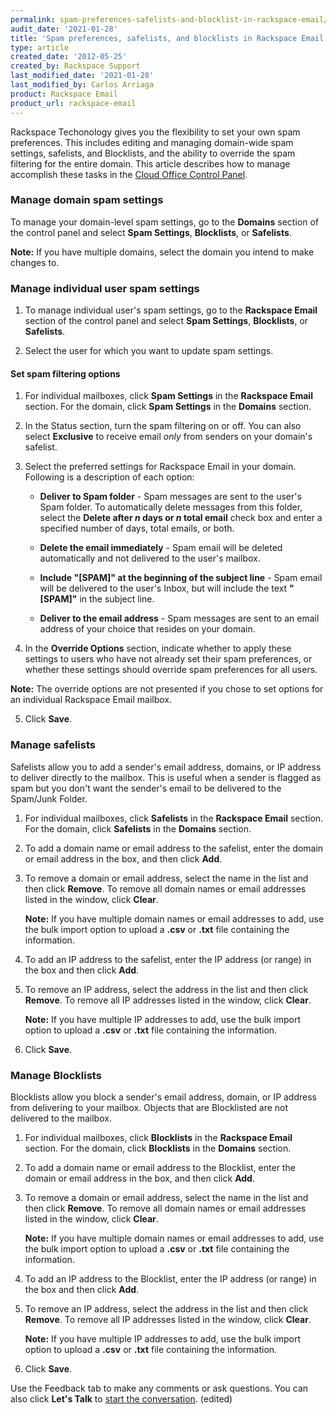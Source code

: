 ```yaml
---
permalink: spam-preferences-safelists-and-blocklist-in-rackspace-email/
audit_date: '2021-01-28'
title: 'Spam preferences, safelists, and blocklists in Rackspace Email'
type: article
created_date: '2012-05-25'
created_by: Rackspace Support
last_modified_date: '2021-01-28'
last_modified_by: Carlos Arriaga
product: Rackspace Email
product_url: rackspace-email
---
```


Rackspace Techonology gives you the flexibility to set your own spam preferences. This includes editing and managing domain-wide spam settings, safelists, and Blocklists, and the ability to override the spam filtering for the entire domain. This article describes how to manage accomplish these tasks in the [Cloud Office Control Panel](https://cp.rackspace.com).

### Manage domain spam settings

To manage your domain-level spam settings, go to the **Domains** section of the control panel and select **Spam Settings**, **Blocklists**, or **Safelists**.

**Note:** If you have multiple domains, select the domain you intend to make changes to.

### Manage individual user spam settings

1. To manage individual user's spam settings, go to the **Rackspace Email** section of the control panel and select **Spam Settings**, **Blocklists**, or **Safelists**.

2. Select the user for which you want to update spam settings.

#### Set spam filtering options

1. For individual mailboxes, click **Spam Settings** in the **Rackspace Email** section. For the domain, click **Spam Settings** in the **Domains** section.

2. In the Status section, turn the spam filtering on or off. You can also select **Exclusive** to receive email *only* from senders on your domain's safelist.

3. Select the preferred settings for Rackspace Email in your domain. Following is a description of each option:

    -   **Deliver to Spam folder** - Spam messages are sent to the user's Spam folder. To automatically delete messages from this folder, select the **Delete after *n* days or *n* total email** check box and enter a specified number of days, total emails, or both.

    -   **Delete the email immediately** - Spam email will be deleted automatically and not delivered to the user's mailbox.

    -   **Include "\[SPAM\]" at the beginning of the subject line** - Spam email will be delivered to the user's Inbox, but will include the text **"\[SPAM\]"** in the subject line.

    -   **Deliver to the email address** - Spam messages are sent to an email address of your choice that resides on your domain.

4. In the **Override Options** section, indicate whether to apply these settings to users who have not already set their spam preferences, or whether these settings should override spam preferences for all users.

**Note:** The override options are not presented if you chose to set options for an individual Rackspace Email mailbox.

5. Click **Save**.

### Manage safelists

Safelists allow you to add a sender's email address, domains, or IP address to deliver directly to the mailbox. This is useful when a sender is flagged as spam but you don't want the sender's email to be delivered to the Spam/Junk Folder.

1. For individual mailboxes, click **Safelists** in the **Rackspace Email** section. For the domain, click **Safelists** in the **Domains** section.

2. To add a domain name or email address to the safelist, enter the domain or email address in the box, and then click **Add**.

3. To remove a domain or email address, select the name in the list and then click **Remove**. To remove all domain names or email addresses listed in the window, click **Clear**.

   **Note:** If you have multiple domain names or email addresses to add, use the bulk import option to upload a **.csv** or **.txt** file containing the information.

4.  To add an IP address to the safelist, enter the IP address (or range) in the box and then click **Add**.

5.  To remove an IP address, select the address in the list and then click **Remove**. To remove all IP addresses listed in the window, click **Clear**.

    **Note:** If you have multiple IP addresses to add, use the bulk import option to upload a **.csv** or **.txt** file containing the information.

6.  Click **Save**.

### Manage Blocklists

Blocklists allow you block a sender's email address, domain, or IP address from delivering to your mailbox. Objects that are Blocklisted are not delivered to the mailbox.

1. For individual mailboxes, click **Blocklists** in the **Rackspace Email** section. For the domain, click **Blocklists** in the **Domains** section.

2.  To add a domain name or email address to the Blocklist, enter the domain or email address in the box, and then click **Add**.

3.  To remove a domain or email address, select the name in the list and then click **Remove**. To remove all domain names or email addresses listed in the window, click **Clear**.

    **Note:** If you have multiple domain names or email addresses to add, use the bulk import option to upload a **.csv** or **.txt** file containing the information.

4. To add an IP address to the Blocklist, enter the IP address (or range) in the box and then click **Add**.

5. To remove an IP address, select the address in the list and then click **Remove**. To remove all IP addresses listed in the window, click **Clear**.

    **Note:** If you have multiple IP addresses to add, use the bulk import option to upload a **.csv** or **.txt** file containing the information.

6.  Click **Save**.

Use the Feedback tab to make any comments or ask questions. You can also click
**Let's Talk** to [start the conversation](https://www.rackspace.com/). (edited) 
